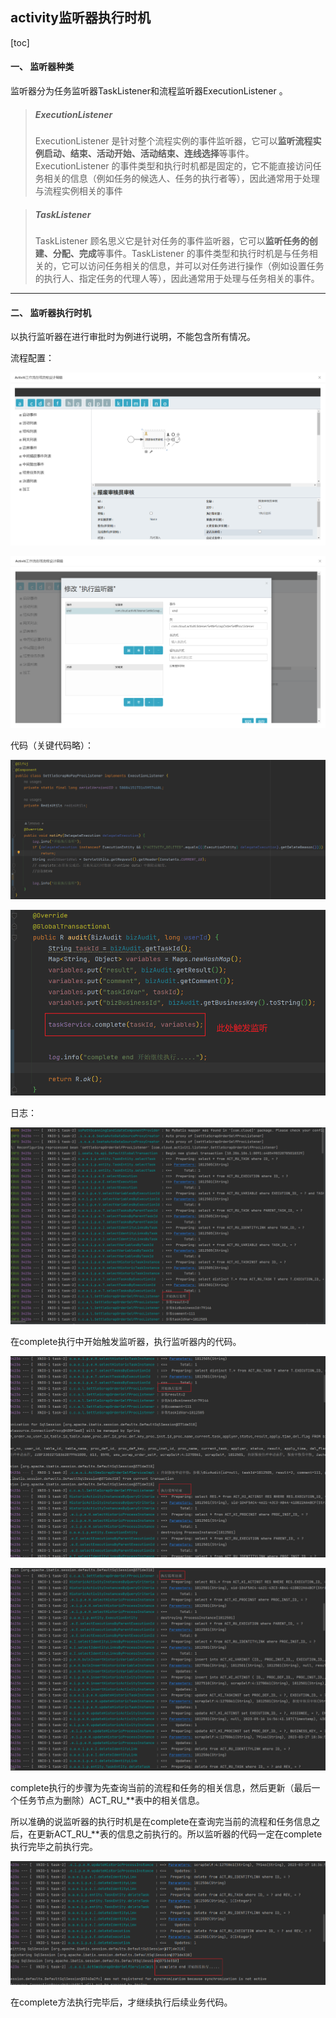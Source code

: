 ## activity监听器执行时机

[toc]

#### 一、 监听器种类

监听器分为任务监听器TaskListener和流程监听器ExecutionListener 。

> ##### ExecutionListener
>
> ExecutionListener 是针对整个流程实例的事件监听器，它可以**监听流程实例启动、结束、活动开始、活动结束、连线选择**等事件。ExecutionListener 的事件类型和执行时机都是固定的，它不能直接访问任务相关的信息（例如任务的候选人、任务的执行者等），因此通常用于处理与流程实例相关的事件

> ##### TaskListener
>
> TaskListener 顾名思义它是针对任务的事件监听器，它可以**监听任务的创建、分配、完成**等事件。TaskListener 的事件类型和执行时机是与任务相关的，它可以访问任务相关的信息，并可以对任务进行操作（例如设置任务的执行人、指定任务的代理人等），因此通常用于处理与任务相关的事件。

---

#### 二、 监听器执行时机

以执行监听器在进行审批时为例进行说明，不能包含所有情况。



流程配置：

![image-20230516151945652](pic/image-20230516151945652.png)

![image-20230516152008799](pic/image-20230516152008799.png)



代码（关键代码略）：

![image-20230516152201867](pic/image-20230516152201867.png)

![image-20230516152314382](pic/image-20230516152314382.png)



日志：

![image-20230516152449623](pic/image-20230516152449623.png)

在complete执行中开始触发监听器，执行监听器内的代码。



![image-20230516152616213](pic/image-20230516152616213.png)

![image-20230516152653142](pic/image-20230516152653142.png)

complete执行的步骤为先查询当前的流程和任务的相关信息，然后更新（最后一个任务节点为删除）ACT_RU_**表中的相关信息。

所以准确的说监听器的执行时机是在complete在查询完当前的流程和任务信息之后，在更新ACT_RU_**表的信息之前执行的。所以监听器的代码一定在complete执行完毕之前执行完。



![image-20230516152708637](pic/image-20230516152708637.png)

在complete方法执行完毕后，才继续执行后续业务代码。